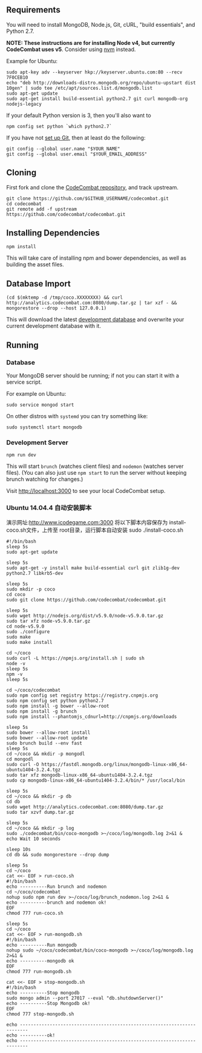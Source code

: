 ## Requirements

You will need to install MongoDB, Node.js, Git, cURL, "build essentials", and Python 2.7.

**NOTE: These instructions are for installing Node v4, but currently CodeCombat uses v5**. Consider using [nvm](https://github.com/creationix/nvm) instead.

Example for Ubuntu:

    sudo apt-key adv --keyserver hkp://keyserver.ubuntu.com:80 --recv 7F0CEB10
    echo "deb http://downloads-distro.mongodb.org/repo/ubuntu-upstart dist 10gen" | sudo tee /etc/apt/sources.list.d/mongodb.list
    sudo apt-get update
    sudo apt-get install build-essential python2.7 git curl mongodb-org nodejs-legacy

If your default Python version is 3, then you'll also want to

    npm config set python `which python2.7`

If you have not [set up Git](https://help.github.com/articles/set-up-git/#platform-linux), then at least do the following:

    git config --global user.name "$YOUR_NAME"
    git config --global user.email "$YOUR_EMAIL_ADDRESS"

## Cloning

First fork and clone the [CodeCombat repository][repo], and track upstream.

    git clone https://github.com/$GITHUB_USERNAME/codecombat.git
    cd codecombat
    git remote add -f upstream https://github.com/codecombat/codecombat.git

[repo]: https://github.com/codecombat/codecombat

## Installing Dependencies

    npm install

This will take care of installing npm and bower dependencies, as well as building the asset files.

## Database Import

    (cd $(mktemp -d /tmp/coco.XXXXXXXX) && curl http://analytics.codecombat.com:8080/dump.tar.gz | tar xzf - && mongorestore --drop --host 127.0.0.1)

This will download the latest [development database](https://github.com/codecombat/codecombat/wiki/Dev-Setup:-General-Information#database) and overwrite your current development database with it.
## Running

### Database

Your MongoDB server should be running; if not you can start it with a service script.

For example on Ubuntu:

    sudo service mongod start

On other distros with `systemd` you can try something like:

    sudo systemctl start mongodb

### Development Server

    npm run dev

This will start `brunch` (watches client files) and `nodemon` (watches server files). (You can also just use `npm start` to run the server without keeping brunch watching for changes.)

Visit [http://localhost:3000](http://localhost:3000) to see your local CodeCombat setup.

### Ubuntu 14.04.4 自动安装脚本
演示网址:http://www.icodegame.com:3000
将以下脚本内容保存为 install-coco.sh文件，上传至 root目录，运行脚本自动安装 sudo ./install-coco.sh

    #!/bin/bash
    sleep 5s
    sudo apt-get update
    
    sleep 5s
    sudo apt-get -y install make build-essential curl git zlib1g-dev python2.7 libkrb5-dev
    
    sleep 5s
    sudo mkdir -p coco
    cd coco
    sudo git clone https://github.com/codecombat/codecombat.git
    
    sleep 5s
    sudo wget http://nodejs.org/dist/v5.9.0/node-v5.9.0.tar.gz
    sudo tar xfz node-v5.9.0.tar.gz
    cd node-v5.9.0
    sudo ./configure
    sudo make
    sudo make install
    
    cd ~/coco
    sudo curl -L https://npmjs.org/install.sh | sudo sh
    node -v
    sleep 5s
    npm -v
    sleep 5s
    
    cd ~/coco/codecombat
    sudo npm config set registry https://registry.cnpmjs.org
    sudo npm config set python python2.7
    sudo npm install -g bower --allow-root
    sudo npm install -g brunch
    sudo npm install --phantomjs_cdnurl=http://cnpmjs.org/downloads
    
    sleep 5s
    sudo bower --allow-root install
    sudo bower --allow-root update
    sudo brunch build --env fast
    sleep 5s
    cd ~/coco && mkdir -p mongodl
    cd mongodl
    sudo curl -O https://fastdl.mongodb.org/linux/mongodb-linux-x86_64-ubuntu1404-3.2.4.tgz
    sudo tar xfz mongodb-linux-x86_64-ubuntu1404-3.2.4.tgz
    sudo cp mongodb-linux-x86_64-ubuntu1404-3.2.4/bin/* /usr/local/bin
    
    sleep 5s
    cd ~/coco && mkdir -p db
    cd db
    sudo wget http://analytics.codecombat.com:8080/dump.tar.gz
    sudo tar xzvf dump.tar.gz
    
    sleep 5s
    cd ~/coco && mkdir -p log
    sudo ./codecombat/bin/coco-mongodb >~/coco/log/mongodb.log 2>&1 &
    echo Wait 10 seconds
    
    sleep 10s
    cd db && sudo mongorestore --drop dump
    
    sleep 5s
    cd ~/coco
    cat <<- EOF > run-coco.sh
    #!/bin/bash
    echo ----------Run brunch and nodemon
    cd ~/coco/codecombat
    nohup sudo npm run dev >~/coco/log/brunch_nodemon.log 2>&1 &
    echo ----------brunch and nodemon ok!
    EOF
    chmod 777 run-coco.sh
    
    sleep 5s
    cd ~/coco
    cat <<- EOF > run-mongodb.sh
    #!/bin/bash
    echo ----------Run mongodb
    nohup sudo ~/coco/codecombat/bin/coco-mongodb >~/coco/log/mongodb.log 2>&1 &
    echo ----------mongodb ok
    EOF
    chmod 777 run-mongodb.sh
    
    cat <<- EOF > stop-mongodb.sh
    #!/bin/bash
    echo ----------Stop mongodb
    sudo mongo admin --port 27017 --eval "db.shutdownServer()"
    echo ----------Stop Mongodb ok!
    EOF
    chmod 777 stop-mongodb.sh
    
    echo -------------------------------------------------------------------------
    echo ----------ok!
    echo -------------------------------------------------------------------------